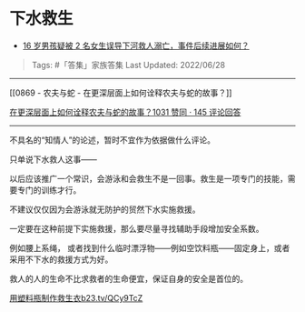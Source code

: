# 下水救生

- [16 岁男孩疑被 2 名女生误导下河救人溺亡，事件后续进展如何？](https://www.zhihu.com/question/538775474/answer/2539665977)

>Tags: #「答集」家族答集 
>Last Updated: 2022/06/28

---

[[0869 - 农夫与蛇 - 在更深层面上如何诠释农夫与蛇的故事？]]

[在更深层面上如何诠释农夫与蛇的故事？1031 赞同 · 145 评论回答](https://www.zhihu.com/question/55140307/answer/1849770226)

---

不具名的“知情人”的论述，暂时不宜作为依据做什么评论。

只单说下水救人这事——

以后应该推广一个常识，会游泳和会救生不是一回事。救生是一项专门的技能，需要专门的训练才行。

不建议仅仅因为会游泳就无防护的贸然下水实施救援。

一定要在这种前提下实施救援，那么要尽量寻找辅助手段增加安全系数。

例如腰上系绳， 或者找到什么临时漂浮物——例如空饮料瓶——固定身上，或者采用不下水的救援方式为好。

救人的人的生命不比求救者的生命便宜，保证自身的安全是首位的。

[用塑料瓶制作救生衣​b23.tv/QCy9TcZ](https://link.zhihu.com/?target=https%3A//b23.tv/QCy9TcZ)